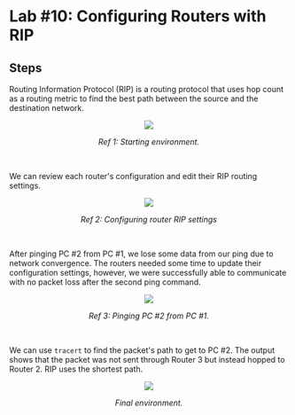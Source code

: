 # Lab #10: Configuring Routers with RIP
## Steps
Routing Information Protocol (RIP) is a routing protocol that uses hop count as a routing metric to find the best path between the source and the destination network. 

<p align="center"><img src="https://i.imgur.com/IA53eXQ.png"></p>
<p align="center"><i>Ref 1: Starting environment.</i></p>
<br>

We can review each router's configuration and edit their RIP routing settings. 

<p align="center"><img src="https://i.imgur.com/p7NqdeV.png"></p>
<p align="center"><i>Ref 2: Configuring router RIP settings</i></p>
<br>

After pinging PC #2 from PC #1, we lose some data from our ping due to network convergence. The routers needed some time to update their configuration settings, however, we were successfully able to communicate with no packet loss after the second ping command.

<p align="center"><img src="https://i.imgur.com/hqxCm1S.png"></p>
<p align="center"><i>Ref 3: Pinging PC #2 from PC #1.</i></p>
<br>

We can use `tracert` to find the packet's path to get to PC #2. The output shows that the packet was not sent through Router 3 but instead hopped to Router 2. RIP uses the shortest path.

<p align="center"><img src="https://i.imgur.com/pkbolT5.png"></p>
<p align="center"><i>Final environment.</i></p>
<br>

